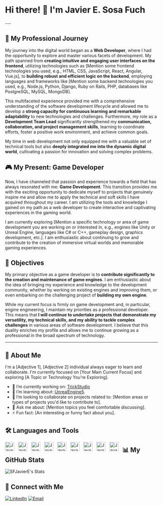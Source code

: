 <div>

<h1>Hi there! 👋 I'm Javier E. Sosa Fuch</h1>
---

## 🚀 My Professional Journey

My journey into the digital world began as a **Web Developer**, where I had the opportunity to explore and master various facets of development. My path spanned from **creating intuitive and engaging user interfaces on the frontend**, utilizing technologies such as [Mention some frontend technologies you used, e.g., HTML, CSS, JavaScript, React, Angular, Vue.js], to **building robust and efficient logic on the backend**, employing languages and frameworks like [Mention some backend technologies you used, e.g., Node.js, Python, Django, Ruby on Rails, PHP, databases like PostgreSQL, MySQL, MongoDB].

This multifaceted experience provided me with a comprehensive understanding of the software development lifecycle and allowed me to develop a **strong capacity for continuous learning and remarkable adaptability** to new technologies and challenges. Furthermore, my role as a **Development Team Lead** significantly strengthened my **communication, collaboration, and project management skills**, learning to coordinate efforts, foster a positive work environment, and achieve common goals.

My time in web development not only equipped me with a valuable set of technical tools but also **deeply integrated me into the dynamic digital world**, cultivating a passion for innovation and solving complex problems.

## 🎮 My Present: Game Developer

Now, I have channeled that passion and experience towards a field that has always resonated with me: **Game Development**. This transition provides me with the exciting opportunity to dedicate myself to projects that genuinely inspire me and allow me to apply the technical and soft skills I have acquired throughout my career. I am utilizing the tools and knowledge I gained on my path as a web developer to create interactive and captivating experiences in the gaming world.

I am currently exploring [Mention a specific technology or area of game development you are working on or interested in, e.g., engines like Unity or Unreal Engine, languages like C# or C++, gameplay design, graphics development, etc.]. I am enthusiastic about continuing to grow and contribute to the creation of immersive virtual worlds and memorable gaming experiences.

## 🎯 Objectives

My primary objective as a game developer is to **contribute significantly to the creation and maintenance of game engines**. I am enthusiastic about the idea of bringing my experience and knowledge to the development community, whether by working on existing engines and improving them, or even embarking on the challenging project of **building my own engine**.

While my current focus is firmly on game development and, in particular, engine engineering, I maintain my priorities as a professional developer. This means that **I will continue to undertake projects that demonstrate my versatility, my technical skills, and my ability to tackle complex challenges** in various areas of software development. I believe that this duality enriches my profile and allows me to continue growing as a professional in the broad spectrum of technology.


</div>

---

## 🚀 About Me

I'm a [Adjective 1], [Adjective 2] individual always eager to learn and collaborate. I'm currently focused on [Your Main Current Focus] and exploring [A Topic or Technology You're Exploring].

* 🔭 I’m currently working on: [TrickStudio](https://www.trickgs.com/)
* 🌱 I’m learning about: [UnrealEngine5](https://www.unrealengine.com/es-ES/unreal-engine-5).
* 👯 I’m looking to collaborate on projects related to: [Mention areas or types of projects you'd like to contribute to].
* 💬 Ask me about: [Mention topics you feel comfortable discussing].
* ⚡ Fun fact: [An interesting or funny fact about you].

## 🛠️ Languages and Tools

<img align="left" alt="Java" width="30px" style="padding-right:10px;" src="https://cdn.jsdelivr.net/gh/devicons/devicon@latest/icons/unity/unity-original.svg">
<img align="left" alt="Java" width="30px" style="padding-right:10px;" src="https://cdn.jsdelivr.net/gh/devicons/devicon@latest/icons/unrealengine/unrealengine-original.svg">
<img align="left" alt="Java" width="30px" style="padding-right:10px;" src="https://cdn.jsdelivr.net/gh/devicons/devicon@latest/icons/react/react-original.svg">
<img align="left" alt="Java" width="30px" style="padding-right:10px;" src="https://cdn.jsdelivr.net/gh/devicons/devicon@latest/icons/typescript/typescript-original.svg">
<img align="left" alt="Java" width="30px" style="padding-right:10px;" src="https://cdn.jsdelivr.net/gh/devicons/devicon@latest/icons/angular/angular-original.svg">
<img align="left" alt="Java" width="30px" style="padding-right:10px;" src="https://cdn.jsdelivr.net/gh/devicons/devicon@latest/icons/tailwindcss/tailwindcss-original-wordmark.svg">
<img align="left" alt="Java" width="30px" style="padding-right:10px;" src="https://cdn.jsdelivr.net/gh/devicons/devicon@latest/icons/rails/rails-original-wordmark.svg">
<img align="left" alt="Java" width="30px" style="padding-right:10px;" src="https://cdn.jsdelivr.net/gh/devicons/devicon@latest/icons/nodejs/nodejs-original.svg">
<img align="left" alt="Java" width="30px" style="padding-right:10px;" src="https://cdn.jsdelivr.net/gh/devicons/devicon@latest/icons/jira/jira-original.svg">


## 📊 My GitHub Stats
![SFJavierE's Stats](https://github-readme-stats.vercel.app/api?username=SFJavierE&theme=vue-dark&show_icons=true&hide_border=true&count_private=true)

## 🔗 Connect with Me

[![LinkedIn](https://img.shields.io/badge/LinkedIn-%230077B5.svg?style=for-the-badge&logo=linkedin&logoColor=white)](https://www.linkedin.com/in/sosafuch/)
[![Email](http://googleusercontent.com/image_collection/image_retrieval/5827951255254458169)](mailto:sosafuch@gmail.com)

```markdown
